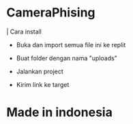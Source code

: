 # CameraPhising

 | Cara install

 - Buka dan import semua file ini ke replit
 
 - Buat folder dengan nama "uploads"
 
 - Jalankan project

 - Kirim link ke target



# Made in indonesia